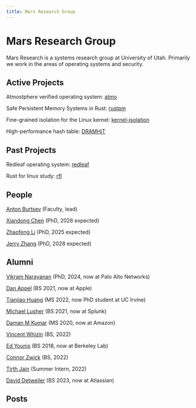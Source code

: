 ```yaml
---
title: Mars Research Group
---
```


# Mars Research Group

Mars Research is a systems research group at University of Utah. Primarily we work in the areas of operating systems and security.

## Active Projects 

Atmostphere verified operating system: [atmo](./atmo)

Safe Persistent Memory Systems in Rust: [rustpm](./rustpm)

Fine-grained isolation for the Linux kernel: [kernel-isolation](./kernel-isolation)

High-performance hash table: [DRAMHiT](./dramhit)

## Past Projects 

Redleaf operating system: [redleaf](./redleaf)

Rust for linux study: [rfl](./rfl)

## People

[Anton Burtsev](https://www.ics.uci.edu/~aburtsev) (Faculty, lead)


[Xiandong Chen](https://github.com/FeizaiYiHao) (PhD, 2026 expected)

[Zhaofeng Li](https://zhaofeng.li) (PhD, 2025 expected)

[Jerry Zhang](https://jerryidk.github.io/) (PhD, 2028 expected)

## Alumni


[Vikram Narayanan](https://arkivm.github.io) (PhD, 2024, now at Palo Alto Networks)

[Dan Appel](https://github.com/Danappelxx) (BS 2021, now at Apple)

[Tianjiao Huang](https://github.com/tjhu) (MS 2022, now PhD student at UC Irvine)

[Michael Lusher](https://github.com/1aguna) (BS 2021, now at Splunk)

[Daman M Kumar](https://github.com/damanmkumar) (MS 2020, now at Amazon)

[Vincent Whizin](https://github.com/vwheezy22) (BS, 2022)

[Ed Younis](https://github.com/edyounis) (BS 2018, now at Berkeley Lab)

[Connor Zwick](https://github.com/czoop) (BS, 2022)

[Tirth Jain](https://hedonhermdev.github.io/) (Summer Intern, 2022)

[David Detweiler](https://github.com/daviddetweiler) (BS 2023, now at Atlassian)

## Posts
